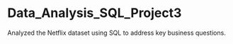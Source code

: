 # Data_Analysis_SQL_Project3
 Analyzed the Netflix dataset using SQL to address key business questions.
